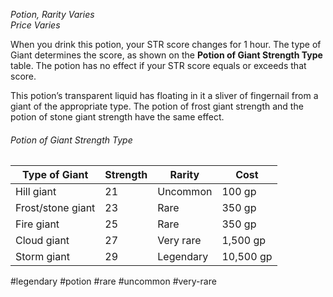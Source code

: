 *Potion, Rarity Varies*  
*Price Varies*

When you drink this potion, your STR score changes for 1 hour. The type of Giant determines the score, as shown on the **Potion of Giant Strength Type** table. The potion has no effect if your STR score equals or exceeds that score.

This potion’s transparent liquid has floating in it a sliver of fingernail from a giant of the appropriate type. The potion of frost giant strength and the potion of stone giant strength have the same effect.
###### Potion of Giant Strength Type
| Type of Giant | Strength | Rarity | Cost |
| ------------- | -------- | ------ | ---- |
| Hill giant | 21 | Uncommon | 100 gp |
| Frost/stone giant | 23 | Rare | 350 gp |
| Fire giant | 25 | Rare | 350 gp |
| Cloud giant | 27 | Very rare | 1,500 gp |
| Storm giant | 29 | Legendary | 10,500 gp |

#legendary #potion #rare #uncommon #very-rare
